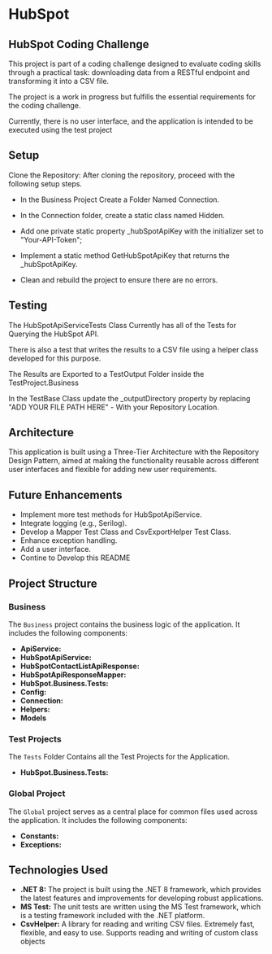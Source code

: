 # HubSpot
## HubSpot Coding Challenge 

This project is part of a coding challenge designed to evaluate coding skills through a practical task: downloading data from a RESTful endpoint and transforming it into a CSV file. 

The project is a work in progress but fulfills the essential requirements for the coding challenge. 

Currently, there is no user interface, and the application is intended to be executed using the test project

## Setup
Clone the Repository: After cloning the repository, proceed with the following setup steps.

- In the Business Project Create a Folder Named Connection.
  
- In the Connection folder, create a static class named Hidden.

- Add one private static property _hubSpotApiKey with the initializer set to "Your-API-Token";

- Implement a static method GetHubSpotApiKey that returns the _hubSpotApiKey.

- Clean and rebuild the project to ensure there are no errors.

## Testing
The HubSpotApiServiceTests Class Currently has all of the Tests for Querying the HubSpot API. 

There is also a test that writes the results to a CSV file using a helper class developed for this purpose.

The Results are Exported to a TestOutput Folder inside the TestProject.Business

In the TestBase Class update the _outputDirectory property by replacing "ADD YOUR FILE PATH HERE" - With your Repository Location.

## Architecture
This application is built using a Three-Tier Architecture with the Repository Design Pattern, aimed at making the functionality reusable across different user interfaces and flexible for adding new user requirements.

## Future Enhancements 
- Implement more test methods for HubSpotApiService.
- Integrate logging (e.g., Serilog).
- Develop a Mapper Test Class and CsvExportHelper Test Class.
- Enhance exception handling.
- Add a user interface.
- Contine to Develop this README

## Project Structure
### Business
The `Business` project contains the business logic of the application. It includes the following components:
- **ApiService:**
- **HubSpotApiService:**
- **HubSpotContactListApiResponse:**
- **HubSpotApiResponseMapper:**
- **HubSpot.Business.Tests:**
- **Config:**
- **Connection:**
- **Helpers:**
- **Models**
  
### Test Projects
The `Tests` Folder Contains all the Test Projects for the Application.
- **HubSpot.Business.Tests:**

### Global Project
The `Global` project serves as a central place for common files used across the application. It includes the following components:
- **Constants:**
- **Exceptions:**

## Technologies Used
- **.NET 8:** The project is built using the .NET 8 framework, which provides the latest features and improvements for developing robust applications.
- **MS Test:** The unit tests are written using the MS Test framework, which is a testing framework included with the .NET platform.
- **CsvHelper:** A library for reading and writing CSV files. Extremely fast, flexible, and easy to use. Supports reading and writing of custom class objects

